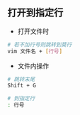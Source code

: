 <!--
 * @Description: 
 * @Version: 1.0
 * @Author: DaLao
 * @Email: dalao_li@163.com
 * @Date: 2021-11-11 23:55:20
 * @LastEditors: DaLao
 * @LastEditTime: 2021-11-13 02:18:01
-->

## 打开到指定行

- 打开文件时
  
```sh
# 若不加行号则跳转到莫行
vim 文件名 + [行号]
```
- 文件内操作

```sh
# 跳转末尾  
Shift + G

# 到指定行
: 行号
```